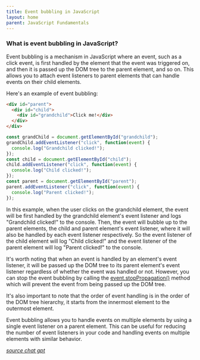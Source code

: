 ```yaml
---
title: Event bubbling in JavaScript
layout: home
parent: JavaScript Fundamentals
---
```


### What is event bubbling in JavaScript?

Event bubbling is a mechanism in JavaScript where an event, such as a click event, is first handled by the element that the event was triggered on, and then it is passed up the DOM tree to the parent element, and so on. This allows you to attach event listeners to parent elements that can handle events on their child elements.

Here's an example of event bubbling:

```html
<div id="parent">
  <div id="child">
    <div id="grandchild">Click me!</div>
  </div>
</div>
```

```js
const grandChild = document.getElementById("grandchild");
grandChild.addEventListener("click", function(event) {
  console.log("Grandchild clicked!");
});
const child = document.getElementById("child");
child.addEventListener("click", function(event) {
  console.log("Child clicked!");
});
const parent = document.getElementById("parent");
parent.addEventListener("click", function(event) {
  console.log("Parent clicked!");
});
```

In this example, when the user clicks on the grandchild element, the event will be first handled by the grandchild element's event listener and logs "Grandchild clicked!" to the console. Then, the event will bubble up to the parent elements, the child and parent element's event listener, where it will also be handled by each event listener respectively. So the event listener of the child element will log "Child clicked!" and the event listener of the parent element will log "Parent clicked!" to the console.

It's worth noting that when an event is handled by an element's event listener, it will be passed up the DOM tree to its parent element's event listener regardless of whether the event was handled or not. However, you can stop the event bubbling by calling the <u>event.stopPropagation()</u> method which will prevent the event from being passed up the DOM tree.

It's also important to note that the order of event handling is in the order of the DOM tree hierarchy, it starts from the innermost element to the outermost element.

Event bubbling allows you to handle events on multiple elements by using a single event listener on a parent element. This can be useful for reducing the number of event listeners in your code and handling events on multiple elements with similar behavior.

<u><i>source chat gpt</i></u>